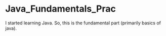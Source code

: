 # Java_Fundamentals_Prac

I started learning Java. So, this is the fundamental part (primarily basics of java). 


